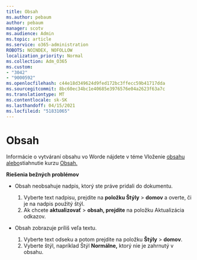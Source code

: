 ```yaml
---
title: Obsah
ms.author: pebaum
author: pebaum
manager: scotv
ms.audience: Admin
ms.topic: article
ms.service: o365-administration
ROBOTS: NOINDEX, NOFOLLOW
localization_priority: Normal
ms.collection: Adm_O365
ms.custom:
- "3042"
- "9000592"
ms.openlocfilehash: c44e18d349624d9fed172bc3ffecc59b41717dda
ms.sourcegitcommit: 8bc60ec34bc1e40685e3976576e04a2623f63a7c
ms.translationtype: MT
ms.contentlocale: sk-SK
ms.lasthandoff: 04/15/2021
ms.locfileid: "51831065"
---
```

# <a name="table-of-contents"></a>Obsah

Informácie o vytváraní obsahu vo Worde nájdete v téme Vloženie [obsahu alebo](https://support.office.com/article/882e8564-0edb-435e-84b5-1d8552ccf0c0)stiahnutie kurzu [Obsah.](https://go.microsoft.com/fwlink/?linkid=2065106)

**Riešenia bežných problémov**

- Obsah neobsahuje nadpis, ktorý ste práve pridali do dokumentu.
  1. Vyberte text nadpisu, prejdite na **položku Štýly**  >  **domov** a overte, či je na nadpis použitý štýl.
  2. Ak chcete **aktualizovať**  >  **obsah, prejdite** na položku Aktualizácia odkazov.

- Obsah zobrazuje príliš veľa textu. 
  1. Vyberte text odseku a potom prejdite na položku **Štýly**  >  **domov**.
  2. Vyberte štýl, napríklad Štýl **Normálne,** ktorý nie je zahrnutý v obsahu.